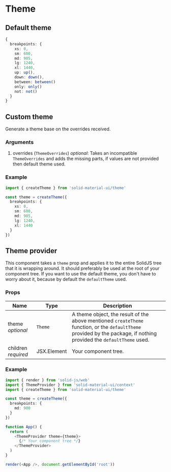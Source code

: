 # Theme

## Default theme

```typescript
{
  breakpoints: {
    xs: 0,
    sm: 600,
    md: 905,
    lg: 1240,
    xl: 1440,
    up: up(),
    down: down(),
    between: between()
    only: only()
    not: not()
  }
}
```

## Custom theme

Generate a theme base on the overrides received.

### Arguments

1. overrides (`ThemeOverrides`) *optional*: Takes an incompatible `ThemeOverrides` and adds the missing parts, if values are not provided then default theme used.

### Example

```typescript
import { createTheme } from 'solid-material-ui/theme'

const theme = createTheme({
  breakpoints: {
    xs: 0,
    sm: 600,
    md: 905,
    lg: 1240,
    xl: 1440
  }
})
```

## Theme provider

This component takes a `theme` prop and applies it to the entire SolidJS tree that it is wrapping around. It should preferably be used at the root of your component tree. If you want to use the default theme, you don't have to worry about it, because by default the `defaultTheme` used.

### Props

|Name|Type|Description|
|-|-|-|
|theme *optional*|`Theme`|A theme object, the result of the above mentioned `createTheme` function, or the `defaultTheme` provided by the package, if nothing provided the `defaultTheme` used.
|children *required*|JSX.Element|Your component tree.|

### Example

```typescript
import { render } from 'solid-js/web'
import { ThemeProvider } from 'solid-material-ui/context'
import { createTheme } from 'solid-material-ui/theme'

const theme = createTheme({
  breakpoints: {
    md: 900
  }
})

function App() {
  return (
    <ThemeProvider theme={theme}>
      {/* Your component tree */}
    </ThemeProvider>
  )
}

render(<App />, document.getElementById('root'))
```